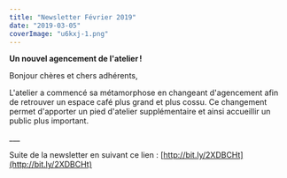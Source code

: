 ```yaml
---
title: "Newsletter Février 2019"
date: "2019-03-05"
coverImage: "u6kxj-1.png"
---
```


**Un nouvel agencement de l'atelier !**

Bonjour chères et chers adhérents,

L'atelier a commencé sa métamorphose en changeant d'agencement afin de retrouver un espace café plus grand et plus cossu. Ce changement permet d'apporter un pied d'atelier supplémentaire et ainsi accueillir un public plus important.

\_\_\_

Suite de la newsletter en suivant ce lien : [http://bit.ly/2XDBCHt](http://bit.ly/2XDBCHt)
